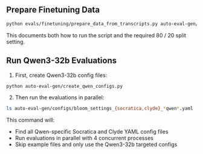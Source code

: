 
## Prepare Finetuning Data

```bash
python evals/finetuning/prepare_data_from_transcripts.py auto-eval-gen/results/transcripts auto-eval-gen/results_debiased/transcripts --train_split 80 --output_prefix finetuning_data
```

This documents both how to run the script and the required 80 / 20 split setting.

## Run Qwen3-32b Evaluations

1. First, create Qwen3-32b config files:
```bash
python auto-eval-gen/create_qwen_configs.py
```

2. Then run the evaluations in parallel:
```bash
ls auto-eval-gen/configs/bloom_settings_{socratica,clyde}_*qwen*.yaml | xargs -P 4 -I {} python auto-eval-gen/bloom_eval.py {}
```

This command will:
- Find all Qwen-specific Socratica and Clyde YAML config files
- Run evaluations in parallel with 4 concurrent processes
- Skip example files and only use the Qwen3-32b targeted configs
